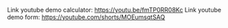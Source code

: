 Link youtube demo calculator: https://youtu.be/fmTP0RR08Kc
Link youtube demo form: https://youtube.com/shorts/MOEumsqtSAQ
